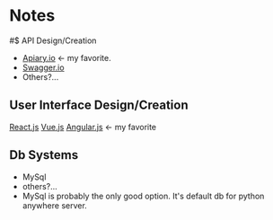 # Notes

#$ API Design/Creation
- [Apiary.io](https://apiary.io/) <- my favorite.
- [Swagger.io](https://swagger.io/)
- Others?...
## User Interface Design/Creation
[React.js](https://reactjs.org/)
[Vue.js](https://vuejs.org/)
[Angular.js](https://angular.io/) <- my favorite
## Db Systems
- MySql
- others?...
- MySql is probably the only good option.  It's default db for python anywhere server.
